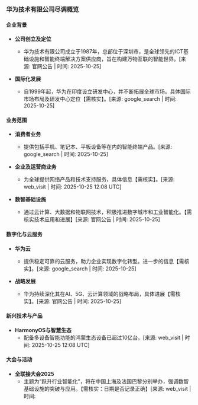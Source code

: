 ### 华为技术有限公司尽调概览

#### 企业背景
- **公司创立及定位**
  - 华为技术有限公司成立于1987年，总部位于深圳市，是全球领先的ICT基础设施和智能终端解决方案供应商，旨在构建万物互联的智能世界。[来源: 官网公告 | 时间: 2025-10-25]

- **国际化发展**
  - 自1999年起，华为在印度设立研发中心，并不断拓展全球市场。具体国际市场布局及研发中心定位【需核实】。[来源: google_search | 时间: 2025-10-25]

#### 业务范围
- **消费者业务**
  - 提供包括手机、笔记本、平板设备等在内的智能终端产品。[来源: google_search | 时间: 2025-10-25]

- **企业及运营商业务**
  - 为全球提供网络产品和技术支持服务，具体信息【需核实】。[来源: web_visit | 时间: 2025-10-25 12:08 UTC]

- **数智基础设施**
  - 通过云计算、大数据和物联网技术，积极推进数字城市和工业智能化。【需核实技术应用和进展】[来源: 官网公告 | 时间: 2025-10-25]

#### 数字化与云服务
- **华为云**
  - 提供稳定可靠的云服务，助力企业实现数字化转型。进一步的信息【需核实】。[来源: google_search | 时间: 2025-10-25]

- **战略发展**
  - 华为持续深化其在AI、5G、云计算领域的战略布局，具体进展【需核实】。[来源: 官网公告 | 时间: 2025-10-25]

#### 新兴技术与产品
- **HarmonyOS与智慧生态**
  - 配备多设备智能功能的鸿蒙生态设备已超过10亿台。[来源: web_visit | 时间: 2025-10-25 12:08 UTC]

#### 大会与活动
- **全联接大会2025**
  - 主题为“跃升行业智能化”，将在中国上海及法国巴黎分别举办，强调数智基础设施的突破与应用。【需核实：日期是否记录正确】[来源: web_visit | 时间: